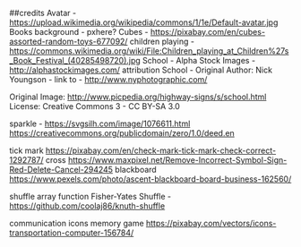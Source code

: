

##credits
Avatar -https://upload.wikimedia.org/wikipedia/commons/1/1e/Default-avatar.jpg
Books background - pxhere?
Cubes - https://pixabay.com/en/cubes-assorted-random-toys-677092/
children playing - https://commons.wikimedia.org/wiki/File:Children_playing_at_Children%27s_Book_Festival_(40285498720).jpg
School - Alpha Stock Images - http://alphastockimages.com/ attribution
School - Original Author: Nick Youngson - link to - http://www.nyphotographic.com/

Original Image: http://www.picpedia.org/highway-signs/s/school.html
License: Creative Commons 3 - CC BY-SA 3.0

sparkle - https://svgsilh.com/image/1076611.html https://creativecommons.org/publicdomain/zero/1.0/deed.en

tick mark https://pixabay.com/en/check-mark-tick-mark-check-correct-1292787/
cross https://www.maxpixel.net/Remove-Incorrect-Symbol-Sign-Red-Delete-Cancel-294245
blackboard https://www.pexels.com/photo/ascent-blackboard-board-business-162560/

shuffle array function Fisher-Yates Shuffle - https://github.com/coolaj86/knuth-shuffle

communication icons memory game https://pixabay.com/vectors/icons-transportation-computer-156784/